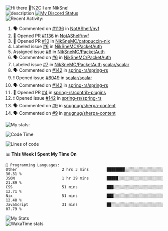 <!-- Greeting -->
<picture>
	<source
		srcset="https://readme-typing-svg.herokuapp.com?font=Bad+Script&size=40&pause=1000&duration=2500&color=FFFFFF&vCenter=true&repeat=false&width=435&height=100&lines=Hi+there+%F0%9F%91%8B%2C+I+am+NikSne!"
		media="(prefers-color-scheme: dark)%2C (prefers-color-scheme: no-preference)"
	/>
	<source
		srcset="https://readme-typing-svg.herokuapp.com?font=Bad+Script&size=40&pause=1000&duration=2500&color=000000&vCenter=true&repeat=false&width=435&height=100&lines=Hi+there+%F0%9F%91%8B%2C+I+am+NikSne!"
		media="(prefers-color-scheme: light)"
	/>
	<img alt="Hi there 👋%2C I am NikSne!" src="https://readme-typing-svg.herokuapp.com?font=Bad+Script&size=40&pause=1000&duration=2500&color=FFFFFF&vCenter=true&repeat=false&width=435&height=100&lines=Hi+there+%F0%9F%91%8B%2C+I+am+NikSne!"/>
</picture>
<br>
<!-- Some facts -->
<picture>
	<source
		srcset="https://readme-typing-svg.herokuapp.com?font=Bad+Script&size=40&pause=1000&color=000000&vCenter=true&width=2190&height=100&lines=%E2%97%8F+%F0%9F%94%AD+I%E2%80%99m+currently+working+on+Wolfland;%E2%97%8F+%F0%9F%8C%B1+I%E2%80%99m+constantly+learning+something+new;%E2%97%8F+%F0%9F%93%AB+How+to+reach+me%3A+You+can+contact+me+on+Discord;%E2%97%8F+%E2%9A%A1+about+me%3A+I+love+coding%2C+I+am+Co-Owner+of+ShardMC+%26+technical+admin+of+the+%22Wolfland%22+Minecraft+server;●+❄%EF%B8%8F+I+use+NixOS+btw"
		media="(prefers-color-scheme: light)"
	/>
	<source
		srcset="https://readme-typing-svg.herokuapp.com?font=Bad+Script&size=40&pause=1000&color=FFFFFF&vCenter=true&width=2190&height=100&lines=%E2%97%8F+%F0%9F%94%AD+I%E2%80%99m+currently+working+on+Wolfland;%E2%97%8F+%F0%9F%8C%B1+I%E2%80%99m+constantly+learning+something+new;%E2%97%8F+%F0%9F%93%AB+How+to+reach+me%3A+You+can+contact+me+on+Discord;%E2%97%8F+%E2%9A%A1+about+me%3A+I+love+coding%2C+I+am+Co-Owner+of+ShardMC+%26+technical+admin+of+the+%22Wolfland%22+Minecraft+server;●+❄%EF%B8%8F+I+use+NixOS+btw"
		media="(prefers-color-scheme: dark)%2C (prefers-color-scheme: no-preference)"
	/>
	<img alt="description" src="https://readme-typing-svg.herokuapp.com?font=Bad+Script&size=40&pause=1000&color=FFFFFF&vCenter=true&width=2190&height=100&lines=%E2%97%8F+%F0%9F%94%AD+I%E2%80%99m+currently+working+on+Wolfland;%E2%97%8F+%F0%9F%8C%B1+I%E2%80%99m+constantly+learning+something+new;%E2%97%8F+%F0%9F%93%AB+How+to+reach+me%3A+You+can+contact+me+on+Discord;%E2%97%8F+%E2%9A%A1+about+me%3A+I+love+coding%2C+I+am+Co-Owner+of+ShardMC+%26+technical+admin+of+the+%22Wolfland%22+Minecraft+server;●+❄%EF%B8%8F+I+use+NixOS+btw"/>
</picture>
<!-- Social stuff: Discord status -->
<a href="https://discord.com/invite/hGxQgrYTD3" target="_blank">
	<picture>
		<source
			srcset="https://discord.c99.nl/widget/theme-4/760511113795207168.png"
			media="(prefers-color-scheme: dark)%2C (prefers-color-scheme: no-preference)"
		/>
		<source
			srcset="https://discord.c99.nl/widget/theme-5/760511113795207168.png"
			media="(prefers-color-scheme: light)"
		/>
		<img alt="My Discord Status" src="https://discord.c99.nl/widget/theme-4/760511113795207168.png"/>
	</picture>
</a>
<br>
<!-- Recent activity: label -->
<picture>
  <source
    srcset="https://readme-typing-svg.herokuapp.com?font=Bad+Script&size=30&pause=2000&duration=2500&color=FFFFFF&vCenter=true&repeat=false&width=435&height=50&lines=Recent+Activity%3A"
    media="(prefers-color-scheme: dark)%2C (prefers-color-scheme: no-preference)"
  />
  <source
    srcset="https://readme-typing-svg.herokuapp.com?font=Bad+Script&size=30&pause=2000&duration=2500&color=000000&vCenter=true&repeat=false&width=435&height=50&lines=Recent+Activity%3A"
    media="(prefers-color-scheme: light)"
  />
  <img alt="Recent Activity:" src="https://readme-typing-svg.herokuapp.com?font=Bad+Script&size=30&pause=2000&duration=2500&color=FFFFFF&vCenter=true&repeat=false&width=435&height=50&lines=Recent+Activity%3A"/>
</picture>

<!--START_SECTION:activity-->

1. 🗣 Commented on [#1136](https://github.com/NotAShelf/nvf/pull/1136#issuecomment-3267068633) in [NotAShelf/nvf](https://github.com/NotAShelf/nvf)
2. 💪 Opened PR [#1136](undefined) in [NotAShelf/nvf](https://github.com/NotAShelf/nvf)
3. 💪 Opened PR [#10](undefined) in [NikSneMC/catppuccin-nix](https://github.com/NikSneMC/catppuccin-nix)
4.  Labeled issue [#6](https://github.com/NikSneMC/PacketAuth/issues/6) in [NikSneMC/PacketAuth](https://github.com/NikSneMC/PacketAuth)
5.  Assigned issue [#6](https://github.com/NikSneMC/PacketAuth/issues/6) in [NikSneMC/PacketAuth](https://github.com/NikSneMC/PacketAuth)
6. 🗣 Commented on [#6](https://github.com/NikSneMC/PacketAuth/issues/6#issuecomment-3185391060) in [NikSneMC/PacketAuth](https://github.com/NikSneMC/PacketAuth)
7.  Labeled issue [#7](https://github.com/NikSneMC/PacketAuth/issues/7) in [NikSneMC/PacketAuth](https://github.com/NikSneMC/PacketAuth)
   [scalar/scalar](https://github.com/scalar/scalar)
4. 🗣 Commented on
   [#142](https://github.com/spring-rs/spring-rs/issues/142#issuecomment-2970275532)
   in [spring-rs/spring-rs](https://github.com/spring-rs/spring-rs)
5. ❗ Opened issue [#6049](https://github.com/scalar/scalar/issues/6049) in
   [scalar/scalar](https://github.com/scalar/scalar)
6. 🗣 Commented on
   [#142](https://github.com/spring-rs/spring-rs/issues/142#issuecomment-2970275532)
   in [spring-rs/spring-rs](https://github.com/spring-rs/spring-rs)
7. 💪 Opened PR [#4](https://github.com/spring-rs/contrib-plugins/pull/4) in
   [spring-rs/contrib-plugins](https://github.com/spring-rs/contrib-plugins)
8. ❗ Opened issue [#142](https://github.com/spring-rs/spring-rs/issues/142) in
   [spring-rs/spring-rs](https://github.com/spring-rs/spring-rs)
9. 🗣 Commented on
   [#9](https://github.com/snugnug/sherpa-content/pull/9#issuecomment-2953313501)
   in [snugnug/sherpa-content](https://github.com/snugnug/sherpa-content)
10. 🗣 Commented on
    [#9](https://github.com/snugnug/sherpa-content/pull/9#issuecomment-2953311906)
    in [snugnug/sherpa-content](https://github.com/snugnug/sherpa-content)

<!--END_SECTION:activity-->
<!-- Wakatime stats: label -->
<picture>
  <source
    srcset="https://readme-typing-svg.herokuapp.com?font=Bad+Script&size=30&pause=2000&duration=2500&color=FFFFFF&vCenter=true&repeat=false&width=435&height=50&lines=Some+stats%3A"
    media="(prefers-color-scheme: dark)%2C (prefers-color-scheme: no-preference)"
  />
  <source
    srcset="https://readme-typing-svg.herokuapp.com?font=Bad+Script&size=30&pause=2000&duration=2500&color=000000&vCenter=true&repeat=false&width=435&height=50&lines=Some+stats%3A"
    media="(prefers-color-scheme: light)"
  />
  <img alt="My stats:" src="https://readme-typing-svg.herokuapp.com?font=Bad+Script&size=30&pause=2000&duration=2500&color=FFFFFF&vCenter=true&repeat=false&width=435&height=50&lines=Some+stats%3A"/>
</picture>

<!--START_SECTION:wakatime-->
![Code Time](http://img.shields.io/badge/Code%20Time-1%2C582%20hrs%202%20mins-blue)

![Lines of code](https://img.shields.io/badge/From%20Hello%20World%20I%27ve%20Written-1.8%20million%20lines%20of%20code-blue)

📊 **This Week I Spent My Time On** 

```text
💬 Programming Languages: 
Other                    2 hrs 3 mins        ████████░░░░░░░░░░░░░░░░░   30.31 % 
JSON                     1 hr 29 mins        █████░░░░░░░░░░░░░░░░░░░░   21.89 % 
CSS                      51 mins             ███░░░░░░░░░░░░░░░░░░░░░░   12.71 % 
Nix                      51 mins             ███░░░░░░░░░░░░░░░░░░░░░░   12.48 % 
JavaScript               31 mins             ██░░░░░░░░░░░░░░░░░░░░░░░   07.79 % 
```


<!--END_SECTION:wakatime-->
<!-- GitHub stats: account -->
<picture>
	<source
		srcset="https://github-readme-stats.niksne.ru/api?username=niksnemc&custom_title=&show_icons=true&theme=dark&hide_border=true"
		media="(prefers-color-scheme: dark)%2C (prefers-color-scheme: no-preference)"
	/>
	<source
		srcset="https://github-readme-stats.niksne.ru/api?username=niksnemc&custom_title=&show_icons=true&theme=light&hide_border=true"
		media="(prefers-color-scheme: light)"
	/>
	<img alt="My Stats" src="https://github-readme-stats.niksne.ru/api?username=niksnemc&custom_title=&show_icons=true&theme=dark&hide_border=true"/>
</picture>
<br>
<!-- GitHub stats: wakatime -->
<picture>
	<source
		srcset="https://github-readme-stats.niksne.ru/api/wakatime?username=niksne&theme=dark&layout=compact&hide_border=true&langs_count=16"
		media="(prefers-color-scheme: dark)%2C (prefers-color-scheme: no-preference)"
	/>
	<source
		srcset="https://github-readme-stats.niksne.ru/api/wakatime?username=niksne&theme=light&layout=compact&hide_border=true&langs_count=16"
		media="(prefers-color-scheme: light)"
	/>
	<img alt="WakaTime stats" src="https://github-readme-stats.niksne.ru/api/wakatime?username=niksne&theme=dark&layout=compact&hide_border=true&langs_count=16"/>
</picture>
<br>

